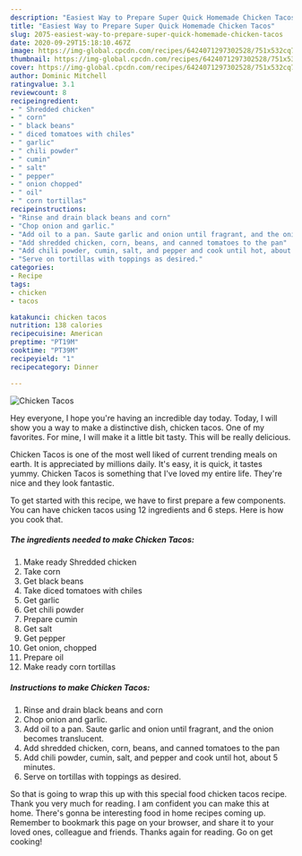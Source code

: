 ```yaml
---
description: "Easiest Way to Prepare Super Quick Homemade Chicken Tacos"
title: "Easiest Way to Prepare Super Quick Homemade Chicken Tacos"
slug: 2075-easiest-way-to-prepare-super-quick-homemade-chicken-tacos
date: 2020-09-29T15:18:10.467Z
image: https://img-global.cpcdn.com/recipes/6424071297302528/751x532cq70/chicken-tacos-recipe-main-photo.jpg
thumbnail: https://img-global.cpcdn.com/recipes/6424071297302528/751x532cq70/chicken-tacos-recipe-main-photo.jpg
cover: https://img-global.cpcdn.com/recipes/6424071297302528/751x532cq70/chicken-tacos-recipe-main-photo.jpg
author: Dominic Mitchell
ratingvalue: 3.1
reviewcount: 8
recipeingredient:
- " Shredded chicken"
- " corn"
- " black beans"
- " diced tomatoes with chiles"
- " garlic"
- " chili powder"
- " cumin"
- " salt"
- " pepper"
- " onion chopped"
- " oil"
- " corn tortillas"
recipeinstructions:
- "Rinse and drain black beans and corn"
- "Chop onion and garlic."
- "Add oil to a pan. Saute garlic and onion until fragrant, and the onion becomes translucent."
- "Add shredded chicken, corn, beans, and canned tomatoes to the pan"
- "Add chili powder, cumin, salt, and pepper and cook until hot, about 5 minutes."
- "Serve on tortillas with toppings as desired."
categories:
- Recipe
tags:
- chicken
- tacos

katakunci: chicken tacos 
nutrition: 138 calories
recipecuisine: American
preptime: "PT19M"
cooktime: "PT39M"
recipeyield: "1"
recipecategory: Dinner

---
```



![Chicken Tacos](https://img-global.cpcdn.com/recipes/6424071297302528/751x532cq70/chicken-tacos-recipe-main-photo.jpg)

Hey everyone, I hope you're having an incredible day today. Today, I will show you a way to make a distinctive dish, chicken tacos. One of my favorites. For mine, I will make it a little bit tasty. This will be really delicious.

Chicken Tacos is one of the most well liked of current trending meals on earth. It is appreciated by millions daily. It's easy, it is quick, it tastes yummy. Chicken Tacos is something that I've loved my entire life. They're nice and they look fantastic.




To get started with this recipe, we have to first prepare a few components. You can have chicken tacos using 12 ingredients and 6 steps. Here is how you cook that.

<!--inarticleads1-->

##### The ingredients needed to make Chicken Tacos:

1. Make ready  Shredded chicken
1. Take  corn
1. Get  black beans
1. Take  diced tomatoes with chiles
1. Get  garlic
1. Get  chili powder
1. Prepare  cumin
1. Get  salt
1. Get  pepper
1. Get  onion, chopped
1. Prepare  oil
1. Make ready  corn tortillas




<!--inarticleads2-->

##### Instructions to make Chicken Tacos:

1. Rinse and drain black beans and corn
1. Chop onion and garlic.
1. Add oil to a pan. Saute garlic and onion until fragrant, and the onion becomes translucent.
1. Add shredded chicken, corn, beans, and canned tomatoes to the pan
1. Add chili powder, cumin, salt, and pepper and cook until hot, about 5 minutes.
1. Serve on tortillas with toppings as desired.




So that is going to wrap this up with this special food chicken tacos recipe. Thank you very much for reading. I am confident you can make this at home. There's gonna be interesting food in home recipes coming up. Remember to bookmark this page on your browser, and share it to your loved ones, colleague and friends. Thanks again for reading. Go on get cooking!
